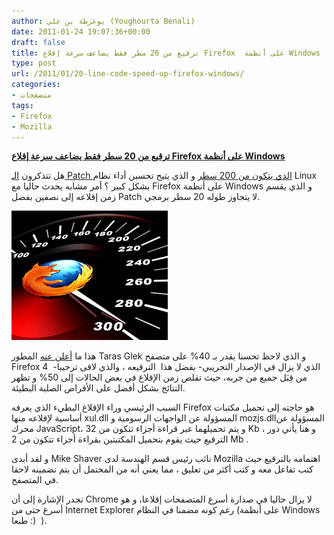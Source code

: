 ```yaml
---
author: يوغرطة بن علي (Youghourta Benali)
date: 2011-01-24 19:07:36+00:00
draft: false
title: ترقيع من 20 سطر فقط يضاعف سرعة إقلاع Firefox  على أنظمة Windows
type: post
url: /2011/01/20-line-code-speed-up-firefox-windows/
categories:
- متصفحات
tags:
- Firefox
- Mozilla
---
```


**[ترقيع من 20 سطر فقط يضاعف سرعة إقلاع Firefox على أنظمة Windows](https://www.it-scoop.com/2011/01/20-line-code-speed-up-firefox-windows)**




هل تتذكرون [الـ Patch الذي يتكون من 200 سطر](https://www.it-scoop.com/2010/11/the-200-line-linux-kernel-patch-that-does-wonders/) و الذي يتيح تحسين أداء نظام Linux بشكل كبير ؟ أمر مشابه يحدث حاليا مع Firefox على أنظمة Windows و الذي يقسم زمن إقلاعه إلى نصفين بفضل Patch لا يتجاوز طوله 20 سطر برمجي.




[![](firefox-speed.jpg)
](https://www.it-scoop.com/2011/01/20-line-code-speed-up-firefox-windows)


هذا ما [أعلن عنه](https://bugzilla.mozilla.org/show_bug.cgi?id=627591) المطور Taras Glek و الذي لاحظ تحسنا يقدر بـ 40% على متصفح Firefox 4  -الذي لا يزال في الإصدار التجريبي- بفضل هذا  الترقيعه ، والذي لاقى ترحيبا من قِبَل جميع من جربه، حيث تقلص زمن الإقلاع في بعض الحالات إلى 50% و تظهر النتائج بشكل أفضل على الأقراص الصلبة البطيئة.

السبب الرئيسي وراء الإقلاع البطيء الذي يعرفه Firefox هو حاجته إلى تحميل مكتبات أساسية لإقلاعه منها xul.dll المسؤولة عن الواجهات الرسومية و mozjs.dllالمسؤولة عن محرك JavaScript، و يتم تحميلهما عبر قراءة أجزاء تتكون من 32 Kb ، و هنا يأتي دور الترقيع حيث يقوم بتحميل المكتبتين بقراءة أجزاء تتكون من 2 Mb .

و لقد أبدى Mike Shaver نائب رئيس قسم الهندسة لدى Mozilla اهتمامه بالترقيع حيث كتب تفاعل معه و كتب أكثر من تعليق ، مما يعني أنه من المحتمل أن يتم تضمينه لاحقا في المتصفح.

تجدر الإشارة إلى أن Chrome لا يزال حاليا في صدارة أسرع المتصفحات إقلاعا، و هو أسرع حتى من Internet Explorer رغم كونه مضمنا في النظام (على أنظمة Windows طبعا :)  ).
